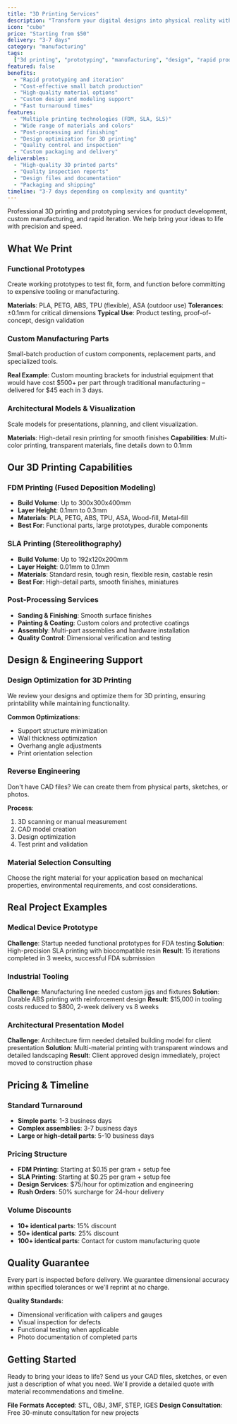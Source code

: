 ```yaml
---
title: "3D Printing Services"
description: "Transform your digital designs into physical reality with professional 3D printing and prototyping services."
icon: "cube"
price: "Starting from $50"
delivery: "3-7 days"
category: "manufacturing"
tags:
  ["3d printing", "prototyping", "manufacturing", "design", "rapid production"]
featured: false
benefits:
  - "Rapid prototyping and iteration"
  - "Cost-effective small batch production"
  - "High-quality material options"
  - "Custom design and modeling support"
  - "Fast turnaround times"
features:
  - "Multiple printing technologies (FDM, SLA, SLS)"
  - "Wide range of materials and colors"
  - "Post-processing and finishing"
  - "Design optimization for 3D printing"
  - "Quality control and inspection"
  - "Custom packaging and delivery"
deliverables:
  - "High-quality 3D printed parts"
  - "Quality inspection reports"
  - "Design files and documentation"
  - "Packaging and shipping"
timeline: "3-7 days depending on complexity and quantity"
---
```


Professional 3D printing and prototyping services for product development, custom manufacturing, and rapid iteration. We help bring your ideas to life with precision and speed.

## What We Print

### Functional Prototypes

Create working prototypes to test fit, form, and function before committing to expensive tooling or manufacturing.

**Materials**: PLA, PETG, ABS, TPU (flexible), ASA (outdoor use)
**Tolerances**: ±0.1mm for critical dimensions
**Typical Use**: Product testing, proof-of-concept, design validation

### Custom Manufacturing Parts

Small-batch production of custom components, replacement parts, and specialized tools.

**Real Example**: Custom mounting brackets for industrial equipment that would have cost $500+ per part through traditional manufacturing – delivered for $45 each in 3 days.

### Architectural Models & Visualization

Scale models for presentations, planning, and client visualization.

**Materials**: High-detail resin printing for smooth finishes
**Capabilities**: Multi-color printing, transparent materials, fine details down to 0.1mm

## Our 3D Printing Capabilities

### FDM Printing (Fused Deposition Modeling)

- **Build Volume**: Up to 300x300x400mm
- **Layer Height**: 0.1mm to 0.3mm
- **Materials**: PLA, PETG, ABS, TPU, ASA, Wood-fill, Metal-fill
- **Best For**: Functional parts, large prototypes, durable components

### SLA Printing (Stereolithography)

- **Build Volume**: Up to 192x120x200mm
- **Layer Height**: 0.01mm to 0.1mm
- **Materials**: Standard resin, tough resin, flexible resin, castable resin
- **Best For**: High-detail parts, smooth finishes, miniatures

### Post-Processing Services

- **Sanding & Finishing**: Smooth surface finishes
- **Painting & Coating**: Custom colors and protective coatings
- **Assembly**: Multi-part assemblies and hardware installation
- **Quality Control**: Dimensional verification and testing

## Design & Engineering Support

### Design Optimization for 3D Printing

We review your designs and optimize them for 3D printing, ensuring printability while maintaining functionality.

**Common Optimizations**:

- Support structure minimization
- Wall thickness optimization
- Overhang angle adjustments
- Print orientation selection

### Reverse Engineering

Don't have CAD files? We can create them from physical parts, sketches, or photos.

**Process**:

1. 3D scanning or manual measurement
2. CAD model creation
3. Design optimization
4. Test print and validation

### Material Selection Consulting

Choose the right material for your application based on mechanical properties, environmental requirements, and cost considerations.

## Real Project Examples

### Medical Device Prototype

**Challenge**: Startup needed functional prototypes for FDA testing
**Solution**: High-precision SLA printing with biocompatible resin
**Result**: 15 iterations completed in 3 weeks, successful FDA submission

### Industrial Tooling

**Challenge**: Manufacturing line needed custom jigs and fixtures
**Solution**: Durable ABS printing with reinforcement design
**Result**: $15,000 in tooling costs reduced to $800, 2-week delivery vs 8 weeks

### Architectural Presentation Model

**Challenge**: Architecture firm needed detailed building model for client presentation
**Solution**: Multi-material printing with transparent windows and detailed landscaping
**Result**: Client approved design immediately, project moved to construction phase

## Pricing & Timeline

### Standard Turnaround

- **Simple parts**: 1-3 business days
- **Complex assemblies**: 3-7 business days
- **Large or high-detail parts**: 5-10 business days

### Pricing Structure

- **FDM Printing**: Starting at $0.15 per gram + setup fee
- **SLA Printing**: Starting at $0.25 per gram + setup fee
- **Design Services**: $75/hour for optimization and engineering
- **Rush Orders**: 50% surcharge for 24-hour delivery

### Volume Discounts

- **10+ identical parts**: 15% discount
- **50+ identical parts**: 25% discount
- **100+ identical parts**: Contact for custom manufacturing quote

## Quality Guarantee

Every part is inspected before delivery. We guarantee dimensional accuracy within specified tolerances or we'll reprint at no charge.

**Quality Standards**:

- Dimensional verification with calipers and gauges
- Visual inspection for defects
- Functional testing when applicable
- Photo documentation of completed parts

## Getting Started

Ready to bring your ideas to life? Send us your CAD files, sketches, or even just a description of what you need. We'll provide a detailed quote with material recommendations and timeline.

**File Formats Accepted**: STL, OBJ, 3MF, STEP, IGES
**Design Consultation**: Free 30-minute consultation for new projects
